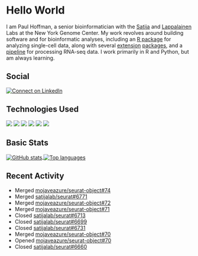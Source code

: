 
<!-- README.md is generated from README.Rmd. Please edit that file -->

# Hello World

I am Paul Hoffman, a senior bioinformatician with the
[Satija](https://satijalab.org) and [Lappalainen](https://tllab.org)
Labs at the New York Genome Center. My work revolves around building
software and for bioinformatic analyses, including an [R
package](https://github.com/satijalab/seurat) for analyzing single-cell
data, along with several
[extension](https://github.com/satijalab/seurat-data)
[packages](https://github.com/mojaveazure/seurat-disk), and a
[pipeline](https://github.com/LappalainenLab/RNApipeline) for processing
RNA-seq data. I work primarily in R and Python, but am always learning.

## Social

<!-- badges: start -->

[![Connect on
LinkedIn](https://img.shields.io/badge/--linkedin?label=LinkedIn&logo=LinkedIn&style=social)](https://www.linkedin.com/in/pauljhoffman)

<!-- badges: end -->

## Technologies Used

<!-- badges: start -->

![](https://img.shields.io/badge/r-%23276DC3.svg?&logo=r&logoColor=white)
![](https://img.shields.io/badge/python%20-%2314354C.svg?&logo=python&logoColor=white)
![](https://img.shields.io/badge/markdown-%23000000.svg?&logo=markdown&logoColor=white)
![](https://img.shields.io/badge/git%20-%23F05033.svg?&logo=git&logoColor=white)
![](https://img.shields.io/badge/github%20-%23121011.svg?&logo=github&logoColor=white)
![](https://img.shields.io/badge/docker%20-%230db7ed.svg?&logo=docker&logoColor=white)
<!-- ![](https://img.shields.io/badge/Google%20Cloud%20-%234285F4.svg?&logo=google-cloud&logoColor=white) -->
<!-- badges: end -->

## Basic Stats

<a href="https://github.com/anuraghazra/github-readme-stats">
<img align="center" src="https://github-readme-stats.vercel.app/api?username=mojaveazure&count_private=true&show_icons=true" alt="GitHub stats" />
</a> <a href="https://github.com/anuraghazra/github-readme-stats">
<img align="center" src="https://github-readme-stats.vercel.app/api/top-langs?username=mojaveazure&layout=compact" alt= "Top languages" />
</a>

## Recent Activity

- Merged
  [mojaveazure/seurat-object#74](https://github.com/mojaveazure/seurat-object/pull/74)
- Merged
  [satijalab/seurat#6771](https://github.com/satijalab/seurat/pull/6771)
- Merged
  [mojaveazure/seurat-object#72](https://github.com/mojaveazure/seurat-object/pull/72)
- Merged
  [mojaveazure/seurat-object#71](https://github.com/mojaveazure/seurat-object/pull/71)
- Closed
  [satijalab/seurat#6713](https://github.com/satijalab/seurat/issues/6713)
- Closed
  [satijalab/seurat#6699](https://github.com/satijalab/seurat/issues/6699)
- Closed
  [satijalab/seurat#6731](https://github.com/satijalab/seurat/issues/6731)
- Merged
  [mojaveazure/seurat-object#70](https://github.com/mojaveazure/seurat-object/pull/70)
- Opened
  [mojaveazure/seurat-object#70](https://github.com/mojaveazure/seurat-object/pull/70)
- Closed
  [satijalab/seurat#6660](https://github.com/satijalab/seurat/issues/6660)
